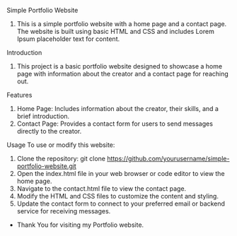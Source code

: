 Simple Portfolio Website
1. This is a simple portfolio website with a home page and a contact page. The website is built using basic HTML and CSS and includes Lorem Ipsum placeholder text for content.

Introduction
1. This project is a basic portfolio website designed to showcase a home page with information about the creator and a contact page for reaching out.

Features
1. Home Page: Includes information about the creator, their skills, and a brief introduction.
2. Contact Page: Provides a contact form for users to send messages directly to the creator.

Usage
To use or modify this website:

1. Clone the repository: git clone https://github.com/yourusername/simple-portfolio-website.git
2. Open the index.html file in your web browser or code editor to view the home page.
3. Navigate to the contact.html file to view the contact page.
4. Modify the HTML and CSS files to customize the content and styling.
5. Update the contact form to connect to your preferred email or backend service for receiving messages.

* Thank You for visiting my Portfolio website. 
